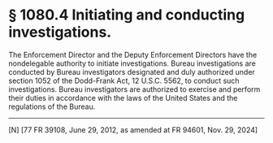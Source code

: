 # § 1080.4   Initiating and conducting investigations.

The Enforcement Director and the Deputy Enforcement Directors have the nondelegable authority to initiate investigations. Bureau investigations are conducted by Bureau investigators designated and duly authorized under section 1052 of the Dodd-Frank Act, 12 U.S.C. 5562, to conduct such investigations. Bureau investigators are authorized to exercise and perform their duties in accordance with the laws of the United States and the regulations of the Bureau.



---

[N] [77 FR 39108, June 29, 2012, as amended at FR 94601, Nov. 29, 2024]








